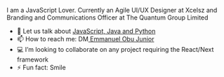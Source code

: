  I am a JavaScript Lover. Currently an Agile UI/UX Designer at Xcelsz and Branding and Communications Officer at The Quantum Group Limited 

- 💬 Let us talk about <a href=" ">JavaScript, Java and Python</a>
- 📫 How to reach me: DM<a href="mailto:obu.junior.emmanuel@gmail.com"> Emmanuel Obu Junior</a>
- 💻 I’m looking to collaborate on any project requiring the React/Next framework
- ⚡ Fun fact: Smile

